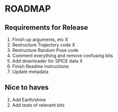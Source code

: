 # ROADMAP

## Requirements for Release

1. Finish up arguments, etc X
2. Restructure Trajectory code X
3. Restructure Random Pose code
4. Comment everything and remove confusing bits
5. Add downloader for SPICE data X
6. Finish Readme instructions
7. Update metadata

## Nice to haves

1. Add Earth/shine
2. Add tests of relevant bits
